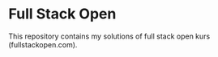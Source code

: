 # Full Stack Open 

This repository contains my solutions of full stack open kurs (fullstackopen.com).
